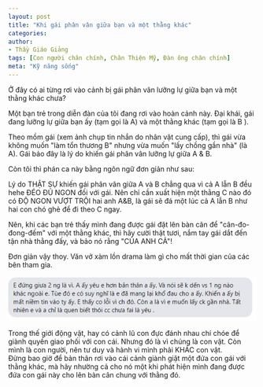 ```yaml
---
layout: post
title: "Khi gái phân vân giữa bạn và một thằng khác"
categories:
author:
- Thầy Giáo Giảng
tags: [Con người chân chính, Chân Thiện Mỹ, Đàn ông chân chính]
meta: "Kỹ năng sống"
---
```

Ở đây có ai từng rơi vào cảnh bị gái phân vân lưỡng lự giữa bạn và một thằng khác chưa?

Một bạn trẻ trong diễn đàn của tôi đang rơi vào hoàn cảnh này. Đại khái, gái đang lưỡng lự giữa bạn ấy (tạm gọi là A) và một thằng khác (tạm gọi là B ). 

Theo mồm gái (xem ảnh chụp tin nhắn do nhân vật cung cấp), thì gái vừa không muốn "làm tổn thương B" nhưng vừa muốn "lấy chồng gần nhà" (là A). Gái bảo đây là lý do khiến gái phân vân lưỡng lự giữa A & B.

Còn tôi thì phán ca này bằng ngôn ngữ đơn giản như sau:

Lý do THẬT SỰ khiến gái phân vân giữa A và B chẳng qua vì cả A lẫn B đều hehe ĐÉO ĐỦ NGON đối với gái. 
Nên chỉ cần xuất hiện một thằng C nào đó có ĐỘ NGON VƯỢT TRỘI hai anh A&B, là gái sẽ đá một lúc cả A lẫn B như hai con chó ghẻ để đi theo C ngay.

Nên, khi các bạn trẻ thấy mình đang được gái đặt lên bàn cân để "cân-đo-đong-đếm" với một thằng khác, thì hãy cười thật tươi, nắm tay gái dắt đến tận nhà thằng đấy, và bảo nó rằng "CỦA ANH CẢ"!

Đơn giản vậy thoy. Văn vở xàm lồn drama làm gì cho mất thời gian của các bên tham gia.

<img src="/imgblog/phanvan.jpg" /><!--excerpt.s-->
<div class="post-copyright"><div class="content">Trong thế giới động vật, hay có cảnh lũ con đực đánh nhau chí chóe để giành quyền giao phối với con cái. Nhưng đó là vì chúng là con vật. Còn mình là con người, nên tư duy và hành vi mình phải KHÁC con vật.<br />
Đừng bao giờ để bản thân rơi vào cái cảnh giành giật một đứa con gái với thằng khác, mà hãy nhường cả cho nó một khi phát hiện mình đang được đứa con gái này cho lên bàn cân chung với thằng đó.</div></div>